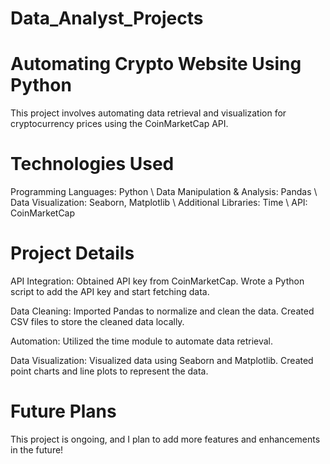 # Data_Analyst_Projects
# Automating Crypto Website Using Python

This project involves automating data retrieval and visualization for cryptocurrency prices using the CoinMarketCap API.

# Technologies Used

Programming Languages: Python \ 
Data Manipulation & Analysis: Pandas \ 
Data Visualization: Seaborn, Matplotlib \ 
Additional Libraries: Time \ 
API: CoinMarketCap

# Project Details

API Integration:
Obtained API key from CoinMarketCap.
Wrote a Python script to add the API key and start fetching data.

Data Cleaning:
Imported Pandas to normalize and clean the data.
Created CSV files to store the cleaned data locally.

Automation:
Utilized the time module to automate data retrieval.

Data Visualization:
Visualized data using Seaborn and Matplotlib.
Created point charts and line plots to represent the data.

# Future Plans
This project is ongoing, and I plan to add more features and enhancements in the future!
